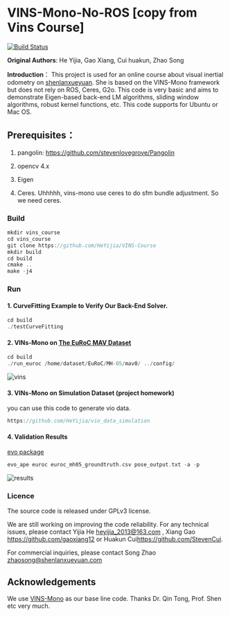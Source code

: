 # VINS-Mono-No-ROS [copy from Vins Course]
[![Build Status](doc/README-中文-yellow.svg)](README.md)

**Original Authors**: He Yijia, Gao Xiang, Cui huakun, Zhao Song

**Introduction**：
This project is used for an online course about visual inertial odometry on [shenlanxueyuan](http://www.shenlanxueyuan.com). She is based on the VINS-Mono framework but does not rely on ROS, Ceres, G2o. This code is very basic and aims to demonstrate Eigen-based back-end LM algorithms, sliding window algorithms, robust kernel functions, etc. This code supports for Ubuntu or Mac OS.

## Prerequisites：

1. pangolin: <https://github.com/stevenlovegrove/Pangolin>

2. opencv 4.x

3. Eigen

4. Ceres. Uhhhhh, vins-mono use ceres to do sfm bundle adjustment. So we need ceres. 

### Build

```c++
mkdir vins_course
cd vins_course
git clone https://github.com/HeYijia/VINS-Course
mkdir build 
cd build
cmake ..
make -j4
```

### Run
#### 1. CurveFitting Example to Verify Our Back-End Solver.
```c++
cd build
./testCurveFitting 
```

#### 2. VINs-Mono on [The EuRoC MAV Dataset](<https://projects.asl.ethz.ch/datasets/doku.php?id=kmavvisualinertialdatasets>)
```c++
cd build
./run_euroc /home/dataset/EuRoC/MH-05/mav0/ ../config/
```
![vins](doc/vins.gif)

#### 3. VINs-Mono on Simulation Dataset (project homework)

you can use this code to generate vio data.

```c++
https://github.com/HeYijia/vio_data_simulation
```
#### 4. Validation Results
[evo package](https://github.com/MichaelGrupp/evo)
```c++
evo_ape euroc euroc_mh05_groundtruth.csv pose_output.txt -a -p
```

![results](doc/results.png)

### Licence

The source code is released under GPLv3 license.

We are still working on improving the code reliability. For any technical issues, please contact Yijia He <heyijia_2013@163.com> , Xiang Gao <https://github.com/gaoxiang12> or Huakun Cui<https://github.com/StevenCui>.

For commercial inquiries, please contact Song Zhao <zhaosong@shenlanxueyuan.com>

## Acknowledgements

We use [VINS-Mono](https://github.com/HKUST-Aerial-Robotics/VINS-Mono) as our base line code. Thanks Dr. Qin Tong, Prof. Shen etc very much.
